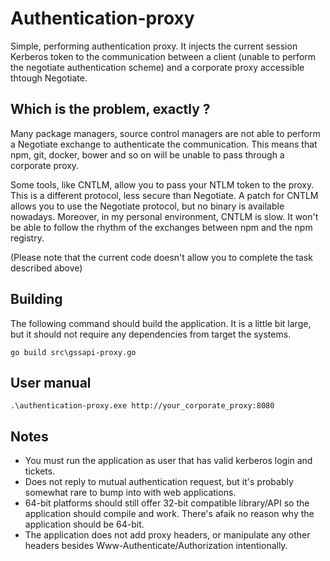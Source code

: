 # Authentication-proxy

Simple, performing authentication proxy. It injects the current session Kerberos token to the communication between a client (unable to perform the negotiate authentication scheme) and a corporate proxy accessible thtough Negotiate.

## Which is the problem, exactly ?

Many package managers, source control managers are not able to perform a Negotiate exchange to authenticate the communication. This means that npm, git, docker, bower and so on will be unable to pass through a corporate proxy.

Some tools, like CNTLM, allow you to pass your NTLM token to the proxy. This is a different protocol, less secure than Negotiate. A patch for CNTLM allows you to use the Negotiate protocol, but no binary is available nowadays. Moreover, in my personal  environment, CNTLM is slow. It won't be able to follow the rhythm of the exchanges between npm and the npm registry.

(Please note that the current code doesn't allow you to complete the task described above)

Building
--------

The following command should build the application. It is a little bit large, but it should not require any dependencies from target the systems.

```
go build src\gssapi-proxy.go
```

User manual
------------------

    .\authentication-proxy.exe http://your_corporate_proxy:8080

Notes
-----

* You must run the application as user that has valid kerberos login and tickets. 
* Does not reply to mutual authentication request, but it's probably somewhat rare to bump into with web applications.
* 64-bit platforms should still offer 32-bit compatible library/API so the application should compile and work. There's afaik no reason why the application should be 64-bit.
* The application does not add proxy headers, or manipulate any other headers besides Www-Authenticate/Authorization intentionally.
